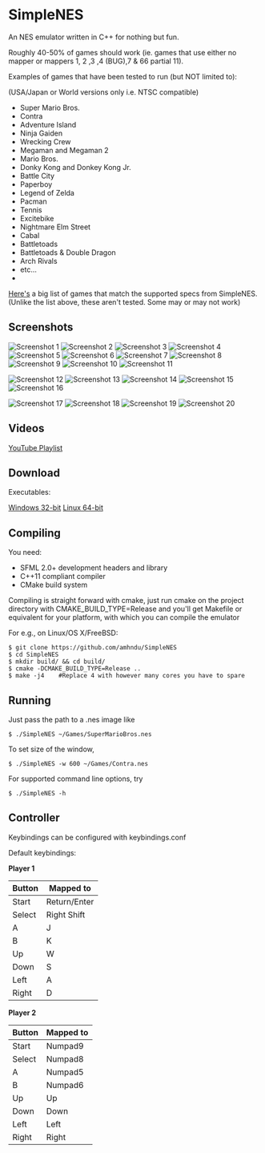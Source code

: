 SimpleNES
=============


An NES emulator written in C++ for nothing but fun.

Roughly 40-50% of games should work (ie. games that use either no mapper or mappers 1, 2 ,3 ,4 (BUG),7 & 66 partial 11).




Examples of games that have been tested to run (but NOT limited to):

(USA/Japan or World versions only i.e. NTSC compatible)

* Super Mario Bros.
* Contra
* Adventure Island
* Ninja Gaiden
* Wrecking Crew
* Megaman and Megaman 2
* Mario Bros.
* Donky Kong and Donkey Kong Jr.
* Battle City
* Paperboy
* Legend of Zelda
* Pacman
* Tennis
* Excitebike
* Nightmare Elm Street
* Cabal
* Battletoads
* Battletoads & Double Dragon
* Arch Rivals
* etc...
* 

[Here's](https://gist.github.com/amhndu/5b6da39ee06959d93dc706a0b165fb80) a big list of games that match the supported specs from SimpleNES.
(Unlike the list above, these aren't tested. Some may or may not work)


Screenshots
------------------------
![Screenshot 1](http://amhndu.github.io/screenshots/nes1.png)
![Screenshot 2](http://amhndu.github.io/screenshots/nes2.png)
![Screenshot 3](http://amhndu.github.io/screenshots/nes3.png)
![Screenshot 4](http://amhndu.github.io/screenshots/nes4.png)
![Screenshot 5](http://amhndu.github.io/screenshots/nes5.png)
![Screenshot 6](http://amhndu.github.io/screenshots/nes6.png)
![Screenshot 7](https://github.com/SuzieQQ/screennes/blob/main/nes7.png)
![Screenshot 8](https://github.com/SuzieQQ/screennes/blob/main/nes8.png)
![Screenshot 9](https://github.com/SuzieQQ/screennes/blob/main/nes9.png)
![Screenshot 10](https://github.com/SuzieQQ/screennes/blob/main/nes10.png)
![Screenshot 11](https://github.com/SuzieQQ/screennes/blob/main/nes11.png)

![Screenshot 12](https://github.com/SuzieQQ/screennes/blob/main/Metal%20Fighter-11.png)
![Screenshot 13](https://github.com/SuzieQQ/screennes/blob/main/Shockwave-11.png)
![Screenshot 14](https://github.com/SuzieQQ/screennes/blob/main/DBJAPAN-66.png)
![Screenshot 15](https://github.com/SuzieQQ/screennes/blob/main/Gundam-66.png)
![Screenshot 16](https://github.com/SuzieQQ/screennes/blob/main/URBANPOWER-2-66.png)

![Screenshot 17](https://github.com/SuzieQQ/screennes/blob/main/TEST-MAPPER-4-GAME-SCREEN/BONKS.png)
![Screenshot 18](https://github.com/SuzieQQ/screennes/blob/main/TEST-MAPPER-4-GAME-SCREEN/CONTRA.png)
![Screenshot 19](https://github.com/SuzieQQ/screennes/blob/main/TEST-MAPPER-4-GAME-SCREEN/Schermata%20del%202022-02-22%2003-54-56.png)
![Screenshot 20](https://github.com/SuzieQQ/screennes/blob/main/TEST-MAPPER-4-GAME-SCREEN/Schermata%20del%202022-02-22%2003-53-43.png)


Videos
------------
[YouTube Playlist](https://www.youtube.com/playlist?list=PLiULt7qySWt2VbHTkvIt9kYPMPcWt01qN)


Download
-----------
Executables:

[Windows 32-bit](https://www.dropbox.com/s/1gqhtbmvzo1ozsz/SimpleNES-win32.rar?dl=0)
[Linux 64-bit](https://www.dropbox.com/s/7eswcdektlkdz65/SimpleNES-linux64?dl=0)


Compiling
-----------

You need:
* SFML 2.0+ development headers and library
* C++11 compliant compiler
* CMake build system

Compiling is straight forward with cmake, just run cmake on the project directory with CMAKE_BUILD_TYPE=Release
and you'll get Makefile or equivalent for your platform, with which you can compile the emulator

For e.g., on Linux/OS X/FreeBSD:
```
$ git clone https://github.com/amhndu/SimpleNES
$ cd SimpleNES
$ mkdir build/ && cd build/
$ cmake -DCMAKE_BUILD_TYPE=Release ..
$ make -j4    #Replace 4 with however many cores you have to spare
```

Running
-----------------

Just pass the path to a .nes image like

```
$ ./SimpleNES ~/Games/SuperMarioBros.nes
```
To set size of the window,
```
$ ./SimpleNES -w 600 ~/Games/Contra.nes
```
For supported command line options, try
```
$ ./SimpleNES -h
```

Controller
-----------------

Keybindings can be configured with keybindings.conf


Default keybindings:

**Player 1**

 Button        | Mapped to
 --------------|-------------
 Start         | Return/Enter
 Select        | Right Shift
 A             | J
 B             | K
 Up            | W
 Down          | S
 Left          | A
 Right         | D


**Player 2**

 Button        | Mapped to
 --------------|-------------
 Start         | Numpad9
 Select        | Numpad8
 A             | Numpad5
 B             | Numpad6
 Up            | Up
 Down          | Down
 Left          | Left
 Right         | Right


